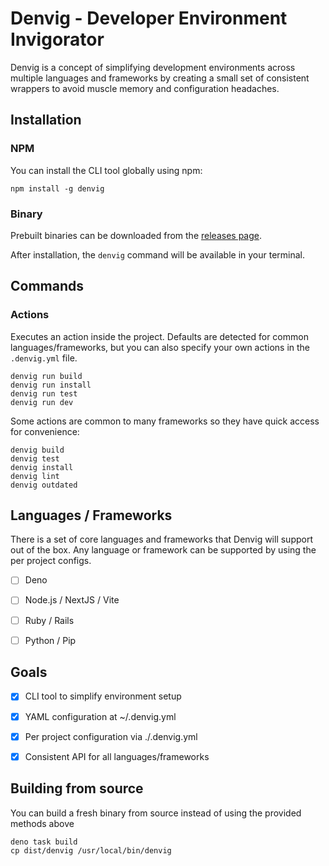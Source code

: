 # Denvig - Developer Environment Invigorator

Denvig is a concept of simplifying development environments across multiple languages and frameworks by creating a small
set of consistent wrappers to avoid muscle memory and configuration headaches.



## Installation


### NPM

You can install the CLI tool globally using npm:

```shell
npm install -g denvig
```


### Binary

Prebuilt binaries can be downloaded from the [releases page](https://github.com/marcqualie/denvig/releases).


After installation, the `denvig` command will be available in your terminal.



## Commands


### Actions

Executes an action inside the project. Defaults are detected for common languages/frameworks, but you can also
specify your own actions in the `.denvig.yml` file.

```shell
denvig run build
denvig run install
denvig run test
denvig run dev
```

Some actions are common to many frameworks so they have quick access for convenience:

```shell
denvig build
denvig test
denvig install
denvig lint
denvig outdated
```



## Languages / Frameworks

There is a set of core languages and frameworks that Denvig will support out of the box. Any language or framework
can be supported by using the per project configs.

- [ ] Deno
- [ ] Node.js / NextJS / Vite
- [ ] Ruby / Rails
- [ ] Python / Pip



## Goals

- [x] CLI tool to simplify environment setup
- [x] YAML configuration at ~/.denvig.yml
- [x] Per project configuration via ./.denvig.yml
- [x] Consistent API for all languages/frameworks



## Building from source

You can build a fresh binary from source instead of using the provided methods above

```shell
deno task build
cp dist/denvig /usr/local/bin/denvig
```
